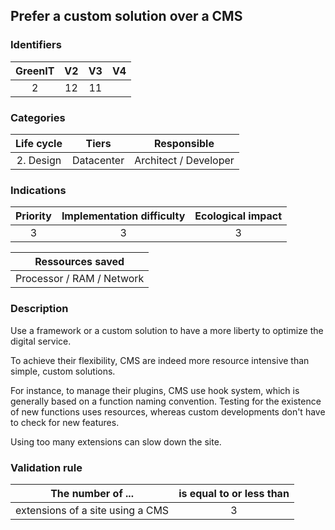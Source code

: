 ## Prefer a custom solution over a CMS 

### Identifiers

| GreenIT |  V2   |  V3   |  V4   |
| :-----: | :---: | :---: | :---: |
|    2    |  12   |  11   |       |

### Categories

| Life cycle |   Tiers    |      Responsible      |
| :--------: | :--------: | :-------------------: |
| 2. Design  | Datacenter | Architect / Developer |

### Indications

| Priority | Implementation difficulty | Ecological impact |
| :------: | :-----------------------: | :---------------: |
|    3     |             3             |         3         |

|     Ressources saved      |
| :-----------------------: |
| Processor / RAM / Network |

### Description

Use a framework or a custom solution to have a more liberty to optimize the digital service.

To achieve their flexibility, CMS are indeed more resource intensive than simple, custom solutions.

For instance, to manage their plugins, CMS use hook system, which is generally based on a function naming convention. 
Testing for the existence of new functions uses resources, whereas custom developments don't have to check for new features.

Using too many extensions can slow down the site.

### Validation rule

| The number of ...                | is equal to or less than |
| -------------------------------- | :----------------------: |
| extensions of a site using a CMS |            3             |

